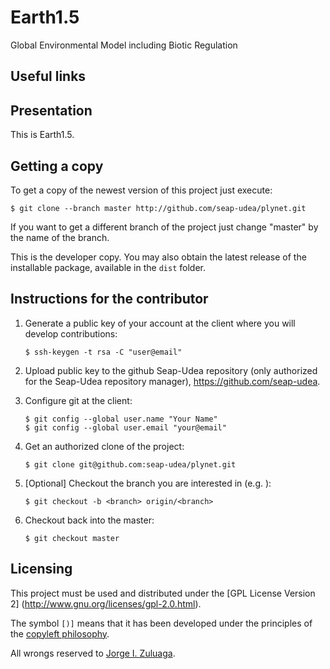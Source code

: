 # Earth1.5
Global Environmental Model including Biotic Regulation

Useful links
------------

Presentation
------------

This is Earth1.5.

Getting a copy
--------------

To get a copy of the newest version of this project just execute:

```
$ git clone --branch master http://github.com/seap-udea/plynet.git
```

If you want to get a different branch of the project just change
"master" by the name of the branch.

This is the developer copy.  You may also obtain the latest release of
the installable package, available in the `dist` folder.

Instructions for the contributor
--------------------------------

1. Generate a public key of your account at the client where you will
   develop contributions:
   
   ```
   $ ssh-keygen -t rsa -C "user@email"
   ```

2. Upload public key to the github Seap-Udea repository (only authorized
   for the Seap-Udea repository manager), https://github.com/seap-udea.

3. Configure git at the client:

   ```
   $ git config --global user.name "Your Name"
   $ git config --global user.email "your@email"
   ```

4. Get an authorized clone of the project:

   ```
   $ git clone git@github.com:seap-udea/plynet.git
   ```

5. [Optional] Checkout the branch you are interested in
   (e.g. <branch>):

   ```
   $ git checkout -b <branch> origin/<branch>
   ```

6. Checkout back into the master:

   ```
   $ git checkout master
   ```

Licensing
---------

This project must be used and distributed under the [GPL License
Version 2] (http://www.gnu.org/licenses/gpl-2.0.html).

The symbol `[)]` means that it has been developed under the principles
of the [copyleft philosophy](http://en.wikipedia.org/wiki/Copyleft).

All wrongs reserved to [Jorge
I. Zuluaga](mailto:jorge.zuluaga@udea.edu.co).
